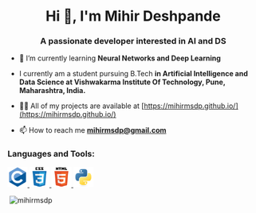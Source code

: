 <h1 align="center">Hi 👋, I'm Mihir Deshpande</h1>
<h3 align="center">A passionate developer interested in AI and DS</h3>

- 🌱 I’m currently learning **Neural Networks and Deep Learning**

- I currently am a student pursuing B.Tech **in Artificial Intelligence and Data Science at Vishwakarma Institute Of Technology, Pune, Maharashtra, India.**

- 👨‍💻 All of my projects are available at [https://mihirmsdp.github.io/](https://mihirmsdp.github.io/)

- 📫 How to reach me **mihirmsdp@gmail.com**


<h3 align="left">Languages and Tools:</h3>
<p align="left"> <a href="https://www.cprogramming.com/" target="_blank"> <img src="https://raw.githubusercontent.com/devicons/devicon/master/icons/c/c-original.svg" alt="c" width="40" height="40"/> </a> <a href="https://www.w3schools.com/css/" target="_blank"> <img src="https://raw.githubusercontent.com/devicons/devicon/master/icons/css3/css3-original-wordmark.svg" alt="css3" width="40" height="40"/> </a> <a href="https://www.w3.org/html/" target="_blank"> <img src="https://raw.githubusercontent.com/devicons/devicon/master/icons/html5/html5-original-wordmark.svg" alt="html5" width="40" height="40"/> </a> <a href="https://www.python.org" target="_blank"> <img src="https://raw.githubusercontent.com/devicons/devicon/master/icons/python/python-original.svg" alt="python" width="40" height="40"/> </a> </p>

<p>&nbsp;<img align="center" src="https://github-readme-stats.vercel.app/api?username=mihirmsdp&show_icons=true&theme=dark&locale=en" alt="mihirmsdp" /></p>
